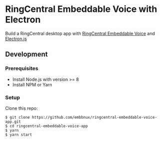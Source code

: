 # RingCentral Embeddable Voice with Electron

Build a RingCentral desktop app with [RingCentral Embeddable Voice](https://github.com/ringcentral/ringcentral-embeddable-voice) and [Electron.js](https://electronjs.org)

## Development

### Prerequisites

* Install Node.js with version >= 8
* Install NPM or Yarn

### Setup

Clone this repo:

```
$ git clone https://github.com/embbnux/ringcentral-embeddable-voice-app.git
$ cd ringcentral-embeddable-voice-app
$ yarn
$ yarn start
```
